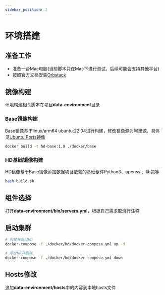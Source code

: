 ```yaml
---
sidebar_position: 2
---
```


# 环境搭建

## 准备工作

- 准备一台Mac电脑(当前脚本只在Mac下进行测试，后续可能会支持其他平台)
- 按照官方文档安装[Orbstack](https://docs.orbstack.dev/install)

## 镜像构建

环境构建相关脚本在项目**data-environment**目录

### Base镜像构建

Base镜像基于linux/arm64 ubuntu:22.04进行构建，修改镜像源为阿里源，具体见[Ubuntu Ports镜像
](https://developer.aliyun.com/mirror/ubuntu-ports?spm=a2c6h.13651104.d-1008.9.7e5f4763adNP46)

```bash
docker build -t hd-base:1.0 ./docker/base
```

### HD基础镜像构建

HD镜像基于Base镜像添加数据项目依赖的基础组件Python3、openssl、lib包等

```bash
bash build.sh
```

## 组件选择

打开**data-environment/bin/servers.yml**，根据自己需求取消行注释

## 启动集群

```bash
# 构建并启动HD
docker-compose -f ./docker/hd/docker-compose.yml up -d

# 停止HD并删除
docker-compose -f ./docker/hd/docker-compose.yml down
```

## Hosts修改

追加**data-environment/hosts**中的内容到本地hosts文件